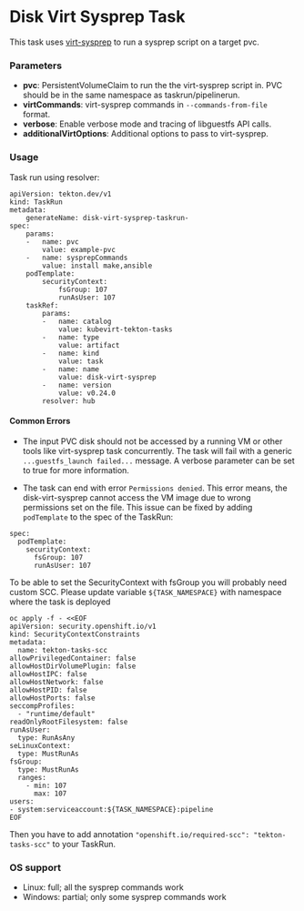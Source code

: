 # Disk Virt Sysprep Task

This task uses [virt-sysprep](https://libguestfs.org/virt-sysprep.1.html) to run a sysprep script on a target pvc.

### Parameters

- **pvc**: PersistentVolumeClaim to run the the virt-sysprep script in. PVC should be in the same namespace as taskrun/pipelinerun.
- **virtCommands**: virt-sysprep commands in `--commands-from-file` format.
- **verbose**: Enable verbose mode and tracing of libguestfs API calls.
- **additionalVirtOptions**: Additional options to pass to virt-sysprep.

### Usage

Task run using resolver:
```
apiVersion: tekton.dev/v1
kind: TaskRun
metadata:
    generateName: disk-virt-sysprep-taskrun-
spec:
    params:
    -   name: pvc
        value: example-pvc
    -   name: sysprepCommands
        value: install make,ansible
    podTemplate:
        securityContext:
            fsGroup: 107
            runAsUser: 107
    taskRef:
        params:
        -   name: catalog
            value: kubevirt-tekton-tasks
        -   name: type
            value: artifact
        -   name: kind
            value: task
        -   name: name
            value: disk-virt-sysprep
        -   name: version
            value: v0.24.0
        resolver: hub
```

#### Common Errors

- The input PVC disk should not be accessed by a running VM or other tools like virt-sysprep task concurrently.
The task will fail with a generic `...guestfs_launch failed...` message.
A verbose parameter can be set to true for more information.

- The task can end with error `Permissions denied`. This error means, the disk-virt-sysprep cannot access the VM image due to wrong permissions set on the file. This issue can be fixed by adding `podTemplate` to the spec of the TaskRun:
```
spec:
  podTemplate:
    securityContext:
      fsGroup: 107
      runAsUser: 107
```

To be able to set the SecurityContext with fsGroup you will probably need custom SCC. Please update variable `${TASK_NAMESPACE}` with namespace where the task is deployed
```
oc apply -f - <<EOF
apiVersion: security.openshift.io/v1
kind: SecurityContextConstraints
metadata:
  name: tekton-tasks-scc
allowPrivilegedContainer: false
allowHostDirVolumePlugin: false
allowHostIPC: false
allowHostNetwork: false
allowHostPID: false
allowHostPorts: false
seccompProfiles:
  - "runtime/default"
readOnlyRootFilesystem: false
runAsUser:
  type: RunAsAny
seLinuxContext:
  type: MustRunAs
fsGroup:
  type: MustRunAs
  ranges:
    - min: 107
      max: 107
users:
- system:serviceaccount:${TASK_NAMESPACE}:pipeline
EOF
```
Then you have to add annotation `"openshift.io/required-scc": "tekton-tasks-scc"` to your TaskRun.

### OS support

- Linux: full; all the sysprep commands work
- Windows: partial; only some sysprep commands work

